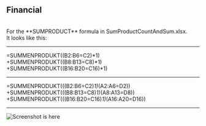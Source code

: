 ## Financial
<br/>
For the **SUMPRODUCT** formula in SumProductCountAndSum.xlsx. <br />
It looks like this:<br/>

--------
=SUMMENPRODUKT((B2:B6=C2)*1)<br />
+SUMMENPRODUKT((B8:B13=C8)*1)<br />
+SUMMENPRODUKT((B16:B20=C16)*1)<br />

--------

=SUMMENPRODUKT(((B2:B6=C2)*1)*(A2:A6=D2))<br />
+SUMMENPRODUKT(((B8:B13=C8)*1)*(A8:A13=D8))<br />
+SUMMENPRODUKT(((B16:B20=C16)*1)*(A16:A20=D16))<br />

--------
 
![Screenshot is here](https://image.ibb.co/nJ9WaF/Paint.png)

